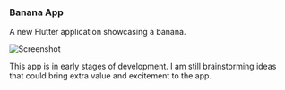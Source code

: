 ### Banana App

A new Flutter application showcasing a banana.

![Screenshot](https://github.com/jefftoppings/banana-app/blob/master/screenshots/Screenshot_1581733011.png=200px)

This app is in early stages of development. I am still brainstorming ideas that could bring extra value and excitement to the app.
